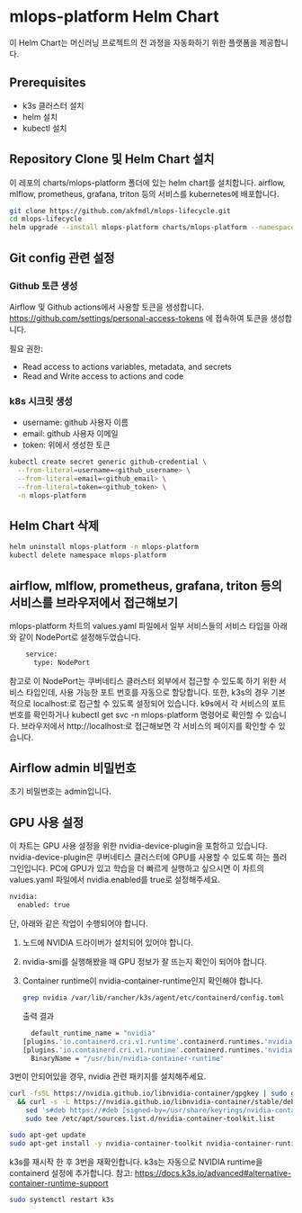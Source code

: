 # mlops-platform Helm Chart
이 Helm Chart는 머신러닝 프로젝트의 전 과정을 자동화하기 위한 플랫폼을 제공합니다.

## Prerequisites
- k3s 클러스터 설치
- helm 설치
- kubectl 설치

## Repository Clone 및 Helm Chart 설치
이 레포의 charts/mlops-platform 폴더에 있는 helm chart를 설치합니다.
airflow, mlflow, prometheus, grafana, triton 등의 서비스를 kubernetes에 배포합니다.

```bash
git clone https://github.com/akfmdl/mlops-lifecycle.git
cd mlops-lifecycle
helm upgrade --install mlops-platform charts/mlops-platform --namespace mlops-platform --create-namespace
```

## Git config 관련 설정

### Github 토큰 생성
Airflow 및 Github actions에서 사용할 토큰을 생성합니다.
https://github.com/settings/personal-access-tokens 에 접속하여 토큰을 생성합니다.

필요 권한:
- Read access to actions variables, metadata, and secrets
- Read and Write access to actions and code

### k8s 시크릿 생성
- username: github 사용자 이름
- email: github 사용자 이메일
- token: 위에서 생성한 토큰

```bash
kubectl create secret generic github-credential \
  --from-literal=username=<github_username> \
  --from-literal=email=<github_email> \
  --from-literal=token=<github_token> \
  -n mlops-platform
```

## Helm Chart 삭제
```bash
helm uninstall mlops-platform -n mlops-platform
kubectl delete namespace mlops-platform
```

## airflow, mlflow, prometheus, grafana, triton 등의 서비스를 브라우저에서 접근해보기
mlops-platform 차트의 values.yaml 파일에서 일부 서비스들의 서비스 타입을 아래와 같이 NodePort로 설정해두었습니다.

```bash
    service:
      type: NodePort
```
참고로 이 NodePort는 쿠버네티스 클러스터 외부에서 접근할 수 있도록 하기 위한 서비스 타입인데, 사용 가능한 포트 번호를 자동으로 할당합니다.
또한, k3s의 경우 기본적으로 localhost:<NodePort>로 접근할 수 있도록 설정되어 있습니다.
k9s에서 각 서비스의 포트 번호를 확인하거나 kubectl get svc -n mlops-platform 명령어로 확인할 수 있습니다.
브라우저에서 http://localhost:<NodePort>로 접근해보면 각 서비스의 페이지를 확인할 수 있습니다.

## Airflow admin 비밀번호
초기 비밀번호는 admin입니다.

## GPU 사용 설정
이 차트는 GPU 사용 설정을 위한 nvidia-device-plugin을 포함하고 있습니다.
nvidia-device-plugin은 쿠버네티스 클러스터에 GPU를 사용할 수 있도록 하는 플러그인입니다.
PC에 GPU가 있고 학습을 더 빠르게 실행하고 싶으시면 이 차트의 values.yaml 파일에서 nvidia.enabled를 true로 설정해주세요.

```bash
nvidia:
  enabled: true
```

단, 아래와 같은 작업이 수행되어야 합니다.
1. 노드에 NVIDIA 드라이버가 설치되어 있어야 합니다.
2. nvidia-smi를 실행해봤을 때 GPU 정보가 잘 뜨는지 확인이 되어야 합니다.
3. Container runtime이 nvidia-container-runtime인지 확인해야 합니다.

    ```bash
    grep nvidia /var/lib/rancher/k3s/agent/etc/containerd/config.toml
    ```

    출력 결과
    ```bash
      default_runtime_name = "nvidia"
    [plugins.'io.containerd.cri.v1.runtime'.containerd.runtimes.'nvidia']
    [plugins.'io.containerd.cri.v1.runtime'.containerd.runtimes.'nvidia'.options]
      BinaryName = "/usr/bin/nvidia-container-runtime"
    ```

3번이 안되어있을 경우, nvidia 관련 패키지를 설치해주세요.

```bash
curl -fsSL https://nvidia.github.io/libnvidia-container/gpgkey | sudo gpg --dearmor -o /usr/share/keyrings/nvidia-container-toolkit-keyring.gpg \
  && curl -s -L https://nvidia.github.io/libnvidia-container/stable/deb/nvidia-container-toolkit.list | \
    sed 's#deb https://#deb [signed-by=/usr/share/keyrings/nvidia-container-toolkit-keyring.gpg] https://#g' | \
    sudo tee /etc/apt/sources.list.d/nvidia-container-toolkit.list

sudo apt-get update
sudo apt-get install -y nvidia-container-toolkit nvidia-container-runtime
```

k3s를 재시작 한 후 3번을 재확인합니다.
k3s는 자동으로 NVIDIA runtime을 containerd 설정에 추가합니다.
참고: https://docs.k3s.io/advanced#alternative-container-runtime-support

```bash
sudo systemctl restart k3s
```

